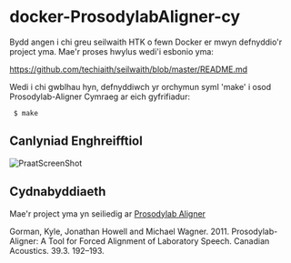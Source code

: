 # docker-ProsodylabAligner-cy

Bydd angen i chi greu seilwaith HTK o fewn Docker er mwyn defnyddio'r project yma. Mae'r proses hwylus wedi'i esbonio yma:

https://github.com/techiaith/seilwaith/blob/master/README.md


Wedi i chi gwblhau hyn, defnyddiwch yr orchymun syml 'make' i osod Prosodylab-Aligner Cymraeg ar eich gyfrifiadur:

` $ make`


## Canlyniad Enghreifftiol

![PraatScreenShot](http://techiaith.cymru/wp-content/uploads/2016/10/ProsodylabAligner.png)

## Cydnabyddiaeth

Mae'r project yma yn seiliedig ar [Prosodylab Aligner](http://prosodylab.org/tools/aligner/)

Gorman, Kyle, Jonathan Howell and Michael Wagner. 2011. Prosodylab-Aligner: A Tool for Forced Alignment of Laboratory Speech. Canadian Acoustics. 39.3. 192–193.
